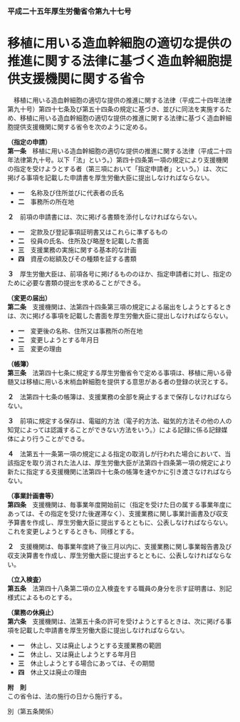 ### 平成二十五年厚生労働省令第九十七号  
# 移植に用いる造血幹細胞の適切な提供の推進に関する法律に基づく造血幹細胞提供支援機関に関する省令  
　移植に用いる造血幹細胞の適切な提供の推進に関する法律（平成二十四年法律第九十号）第四十七条及び第五十四条の規定に基づき、並びに同法を実施するため、移植に用いる造血幹細胞の適切な提供の推進に関する法律に基づく造血幹細胞提供支援機関に関する省令を次のように定める。  
  
**（指定の申請）**  
**第一条**　移植に用いる造血幹細胞の適切な提供の推進に関する法律（平成二十四年法律第九十号。以下「法」という。）第四十四条第一項の規定により支援機関の指定を受けようとする者（第三項において「指定申請者」という。）は、次に掲げる事項を記載した申請書を厚生労働大臣に提出しなければならない。  
* **一**　名称及び住所並びに代表者の氏名  
* **二**　事務所の所在地  
  
**２**　前項の申請書には、次に掲げる書類を添付しなければならない。  
* **一**　定款及び登記事項証明書又はこれらに準ずるもの  
* **二**　役員の氏名、住所及び略歴を記載した書面  
* **三**　支援業務の実施に関する基本的な計画  
* **四**　資産の総額及びその種類を証する書類  
  
**３**　厚生労働大臣は、前項各号に掲げるもののほか、指定申請者に対し、指定のために必要な書類の提出を求めることができる。  
  
**（変更の届出）**  
**第二条**　支援機関は、法第四十四条第三項の規定による届出をしようとするときは、次に掲げる事項を記載した書面を厚生労働大臣に提出しなければならない。  
* **一**　変更後の名称、住所又は事務所の所在地  
* **二**　変更しようとする年月日  
* **三**　変更の理由  
  
**（帳簿）**  
**第三条**　法第四十七条に規定する厚生労働省令で定める事項は、移植に用いる骨髄又は移植に用いる末梢血幹細胞を提供する意思がある者の登録の状況とする。  
  
**２**　法第四十七条の帳簿は、支援業務の全部を廃止するまで保存しなければならない。  
  
**３**　前項に規定する保存は、電磁的方法（電子的方法、磁気的方法その他の人の知覚によっては認識することができない方法をいう。）による記録に係る記録媒体により行うことができる。  
  
**４**　法第五十一条第一項の規定による指定の取消しが行われた場合において、当該指定を取り消された法人は、厚生労働大臣が法第四十四条第一項の規定により新たに指定する支援機関に法第四十七条の帳簿を速やかに引き渡さなければならない。  
  
**（事業計画書等）**  
**第四条**　支援機関は、毎事業年度開始前に（指定を受けた日の属する事業年度にあっては、その指定を受けた後遅滞なく）、支援業務に関し事業計画書及び収支予算書を作成し、厚生労働大臣に提出するとともに、公表しなければならない。これを変更しようとするときも、同様とする。  
  
**２**　支援機関は、毎事業年度終了後三月以内に、支援業務に関し事業報告書及び収支決算書を作成し、厚生労働大臣に提出するとともに、公表しなければならない。  
  
**（立入検査）**  
**第五条**　法第四十八条第二項の立入検査をする職員の身分を示す証明書は、別記様式によるものとする。  
  
**（業務の休廃止）**  
**第六条**　支援機関は、法第五十条の許可を受けようとするときは、次に掲げる事項を記載した申請書を厚生労働大臣に提出しなければならない。  
* **一**　休止し、又は廃止しようとする支援業務の範囲  
* **二**　休止し、又は廃止しようとする年月日  
* **三**　休止しようとする場合にあっては、その期間  
* **四**　休止又は廃止の理由  
  
**附　則**  
この省令は、法の施行の日から施行する。  
  
別（第五条関係）  

          
        